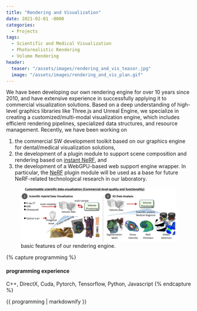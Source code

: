 ```yaml
---
title: "Rendering and Visualization"
date: 2021-02-01 -0000
categories:
  - Projects
tags:
  - Scientific and Medical Visualization
  - Photorealistic Rendering
  - Volume Rendering
header:
  teaser: "/assets/images/rendering_and_vis_teasor.jpg"
  image: "/assets/images/rendering_and_vis_plan.gif"
---
```

We have been developing our own rendering engine for over 10 years since 2010, and have extensive experience in successfully applying it to commercial visualization solutions. Based on a deep understanding of high-level graphics libraries like Three.js and Unreal Engine, we specialize in creating a customized/multi-modal visualization engine, which includes efficient rendering pipelines, specialized data structures, and resource management.
Recently, we have been working on 
1. the commercial SW development toolkit based on our graphics engine for dental/medical visualization solutions,  
2. the development of a plugin module to support scene composition and rendering based on [instant NeRF](https://github.com/NVlabs/instant-ngp), and 
3. the development of a WebGPU-based web support engine wrapper.
In particular, the [NeRF](https://github.com/bmild/nerf) plugin module will be used as a base for future NeRF-related technological research in our laboratory.

<figure>
	<img src="/assets/images/rendering_and_vis1.jpg">
  <figcaption>basic features of our rendering engine.</figcaption>
</figure>

{% capture programming %}
#### programming experience
C++, DirectX, Cuda, Pytorch, Tensorflow, Python, Javascript
{% endcapture %}

<div class="notice">{{ programming | markdownify }}</div>